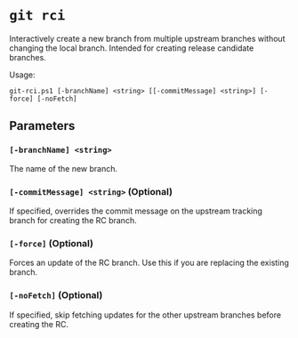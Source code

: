 # `git rci`

Interactively create a new branch from multiple upstream branches without changing the local branch. Intended for creating release candidate branches.

Usage:

    git-rci.ps1 [-branchName] <string> [[-commitMessage] <string>] [-force] [-noFetch]

## Parameters

### `[-branchName] <string>`

The name of the new branch.

### `[-commitMessage] <string>` (Optional)

If specified, overrides the commit message on the upstream tracking branch for creating the RC branch.

### `[-force]` (Optional)

Forces an update of the RC branch. Use this if you are replacing the existing branch.

### `[-noFetch]` (Optional)

If specified, skip fetching updates for the other upstream branches before creating the RC.
